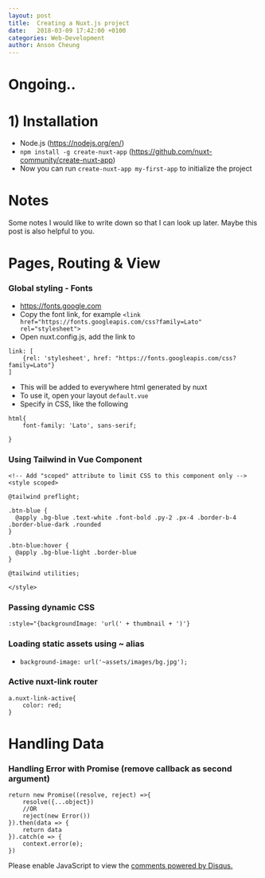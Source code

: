 ```yaml
---
layout: post
title:  Creating a Nuxt.js project
date:   2018-03-09 17:42:00 +0100
categories: Web-Development
author: Anson Cheung
---
```


<script async src="https://pagead2.googlesyndication.com/pagead/js/adsbygoogle.js"></script>
<!-- Pages -->
<ins class="adsbygoogle"
     style="display:block"
     data-ad-client="ca-pub-3447513048440895"
     data-ad-slot="9229199209"
     data-ad-format="auto"
     data-full-width-responsive="true"></ins>
<script>
     (adsbygoogle = window.adsbygoogle || []).push({});
</script>

# Ongoing..

# 1) Installation
- Node.js (https://nodejs.org/en/)
- `npm install -g create-nuxt-app` (https://github.com/nuxt-community/create-nuxt-app)
- Now you can run `create-nuxt-app my-first-app` to initialize the project

# Notes
Some notes I would like to write down so that I can look up later.  Maybe this post is also helpful to you. 

# Pages, Routing & View
### Global styling - Fonts
- https://fonts.google.com
- Copy the font link, for example `<link href="https://fonts.googleapis.com/css?family=Lato" rel="stylesheet">`
- Open nuxt.config.js, add the link to 
```
link: [
    {rel: 'stylesheet', href: "https://fonts.googleapis.com/css?family=Lato"}
]
```
- This will be added to everywhere html generated by nuxt
- To use it, open your layout `default.vue`
- Specify in CSS, like the following

```
html{
    font-family: 'Lato', sans-serif;

}
```

### Using Tailwind in Vue Component

```
<!-- Add "scoped" attribute to limit CSS to this component only -->
<style scoped>

@tailwind preflight;

.btn-blue {
  @apply .bg-blue .text-white .font-bold .py-2 .px-4 .border-b-4 .border-blue-dark .rounded
}

.btn-blue:hover {
  @apply .bg-blue-light .border-blue
}

@tailwind utilities;

</style>
```

### Passing dynamic CSS
```
:style="{backgroundImage: 'url(' + thumbnail + ')'}
```

### Loading static assets using ~ alias
- `background-image: url('~assets/images/bg.jpg'); ` 

### Active nuxt-link router
```
a.nuxt-link-active{
    color: red;
}
```

# Handling Data

### Handling Error with Promise (remove callback as second argument)
```
return new Promise((resolve, reject) =>{
    resolve({...object})
    //OR
    reject(new Error())
}).then(data => {
    return data
}).catch(e => {
    context.error(e);
})
```


<div id="disqus_thread"></div>
<script>

/**
*  RECOMMENDED CONFIGURATION VARIABLES: EDIT AND UNCOMMENT THE SECTION BELOW TO INSERT DYNAMIC VALUES FROM YOUR PLATFORM OR CMS.
*  LEARN WHY DEFINING THESE VARIABLES IS IMPORTANT: https://disqus.com/admin/universalcode/#configuration-variables*/
/*
var disqus_config = function () {
this.page.url = window.location.href;  // Replace PAGE_URL with your page's canonical URL variable
this.page.identifier = 'setting-up-laravel-5.5-with-docker-step-by-step'; // Replace PAGE_IDENTIFIER with your page's unique identifier variable
};
*/
(function() { // DON'T EDIT BELOW THIS LINE
var d = document, s = d.createElement('script');
s.src = 'https://ansonc.disqus.com/embed.js';
s.setAttribute('data-timestamp', +new Date());
(d.head || d.body).appendChild(s);
})();
</script>
<noscript>Please enable JavaScript to view the <a href="https://disqus.com/?ref_noscript">comments powered by Disqus.</a></noscript>